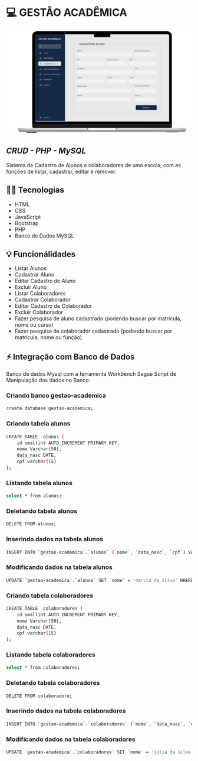 # 💻 GESTÃO ACADÊMICA

![](gestao-academica.png)

## _CRUD - PHP - MySQL_

Sistema de Cadastro de Alunos e colaboradores de uma escola, com as funções de listar, cadastrar, editar e remover.

## 👩‍💻 Tecnologias
- HTML
- CSS
- JavaScript
- Bootstrap
- PHP
- Banco de Dados MySQL


## 💡 Funcionálidades

- Listar Alunos
- Cadastrar Aluno
- Editar Cadastro de Aluno
- Excluir Aluno
- Listar Colaboradores
- Cadastrar Colaborador
- Editar Cadastro de Colaborador
- Excluir Colaborador
-  Fazer pesquisa de aluno cadastrado (podendo buscar por matrícula, nome ou curso)
-  Fazer pesquisa de colaborador cadastrado (podendo buscar por matrícula, nome ou função)


## ⚡ Integração com Banco de Dados
Banco de dados Mysql com a ferramenta Workbench
Segue Script de Manipulação dos dados no Banco:


### Criando banco gestao-academica
```sh
create database gestao-academica;
```

### Criando tabela alunos
```sh
CREATE TABLE  alunos (
	id smallint AUTO_INCREMENT PRIMARY KEY,
	nome Varchar(50),
	data_nasc DATE,
	cpf varchar(15) 
);
```

### Listando tabela alunos
```sh
select * from alunos;
```

### Deletando tabela alunos
```sh
DELETE FROM alunos;
```

### Inserindo dados na tabela alunos
```sh
INSERT INTO `gestao-academica`.`alunos` (`nome`, `data_nasc`, `cpf`) VALUES ('julia', '2010-10-10', '10211214588');
```

### Modificando dados na tabela alunos
```sh
UPDATE `gestao-academica`.`alunos` SET `nome` = 'marcia da silva' WHERE (`id` = '3');
```

### Criando tabela colaboradores
```sh
CREATE TABLE  colaboradores (
	id smallint AUTO_INCREMENT PRIMARY KEY,
	nome Varchar(50),
	data_nasc DATE,
	cpf varchar(15) 
);
```

### Listando tabela colaboradores
```sh
select * from colaboradores;
```

### Deletando tabela colaboradores
```sh
DELETE FROM colaboradore;
```

### Inserindo dados na tabela colaboradores
```sh
INSERT INTO `gestao-academica`.`colaboradores` (`nome`, `data_nasc`, `cpf`) VALUES ('Murillo', '2003-12-10', '10211214588');
```

### Modificando dados na tabela colaboradores
```sh
UPDATE `gestao-academica`.`colaboradores` SET `nome` = 'julia da silva' WHERE (`id` = '58');
```